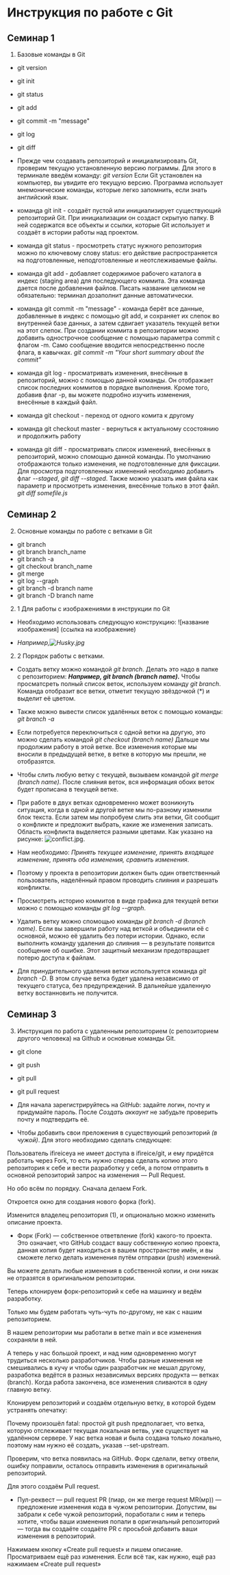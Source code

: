 # Инструкция по  работе с Git

## Семинар 1

1. Базовые команды в Git


* git version
* git init
* git status
* git add
* git commit -m "message"
* git log
* git diff


* Прежде чем создавать репозиторий и инициализировать Git, проверим текущую установленную
версию пограммы. Для этого в терминале введём команду: *git version* 
Если Git установлен на компьютер, вы увидите его текущую версию.
Программа использует мнемонические команды, которые легко запомнить, если знать 
английский язык.

* команда git init - создаёт пустой или инициализирует существующий репозиторий Git. При инициализации он создаст скрытую папку. В ней содержатся все объекты и ссылки, которые Git использует и создаёт в истории работы над проектом.

* команда  git status - просмотреть статус нужного репозитория можно по ключевому слову status: его действие распространяется на подготовленные, неподготовленные и неотслеживаемые файлы.
* команда git add - добавляет содержимое рабочего каталога 
в индекс (staging area) для последующего коммита. Эта команда дается после добавления
файлов. Писать название целиком не обязательно: терминал дозаполнит данные автоматически.
* команда git commit -m "message" - команда берёт все данные, добавленные в индекс с помощью git add, и сохраняет их
слепок во внутренней базе данных, а затем сдвигает указатель текущей ветки на этот слепок. При создании коммита в репозитории можно добавить однострочное сообщение с помощью параметра commit с флагом -m. Само сообщение вводится непосредственно после флага, в кавычках. *git commit -m "Your short summary about the commit"*
* команда git log - просматривать изменения, внесённые в репозиторий, можно с помощью данной команды. Он отображает список последних коммитов в порядке выполнения. Кроме того, добавив флаг -p, вы можете подробно изучить изменения, внесённые в каждый файл.
* команда git checkout - переход от одного комита к другому 
* команда git  checkout master - вернуться к актуальному ссостоянию и продолжить работу
* команда git diff - просматривать список изменений, внесённых в репозиторий, можно спомощью данной команды. По умолчанию отображаются только изменения, не подготовленные для фиксации. Для просмотра подготовленных изменений необходимо добавить флаг *--staged*, *git diff --staged*. Также можно указать имя файла как параметр и просмотреть изменения, внесённые только в этот файл. *git diff somefile.js*

## Семинар 2

2. Основные команды по работе с ветками в Git

* git branch
* git branch branch_name
* git branch -a
* git checkout branch_name
* git merge
* git log --graph
* git branch -d branch name
* git branch -D branch name


2. 1 Для работы с изображениями в инструкции по Git

* Необходимо использовать следующую конструкцию:
![название изображения] (ссылка на изображение)

* *Например,![Husky.jpg](Husky.jpg)*


2. 2 Порядок работы с ветками.

* Создать ветку можно командой *git branch*. Делать это надо в папке с репозиторием: ***Например, git branch (branch name).***
Чтобы просматсреть полный список веток, используем команду *git branch*. Команда отобразит все ветки, отметит текущую звёздочкой (*) и выделит её цветом.
* Также можно вывести список удалённых веток с помощью команды: *git branch -a*
* Если потребуется переключиться с одной ветки на другую, это можно сделать командой *git checkout (branch name)*
Дальше мы продолжим работу в этой ветке. Все изменения которые мы вносили в предыдущей ветке, в ветке в которую мы прешли, не отобразятся.

* Чтобы слить любую ветку с текущей, вызываем командой *git merge (branch name)*. После слияния веток, вся информация обоих веток будет прописана в текущей ветке.

* При работе в двух ветках одновременно может возникнуть ситуация, когда в одной и другой ветке мы по-разному изменили блок текста. Если затем мы попробуем слить эти ветки, Git сообщит о конфликте и предложит выбрать, какие же изменения записать. Область конфликта выделяется разными цветами. Как указано на рисунке: 
![conflict.jpg](conflict.jpg). 

* Нам необходимо: *Принять текущее изменение, принять входящее изменение, принять оба изменения, сравнить изменения*.

* Поэтому у проекта в репозитории должен быть один ответственный пользователь, наделённый правом проводить слияния и разрешать конфликты.
* Просмотреть историю коммитов в виде графика для текущей ветки можно с помощью команды *git log --graph*.

* Удалить ветку можно спомощью команды *git branch -d (branch name)*. Если вы завершили работу над веткой и объединили её с основной, можно её удалить без потери истории. Однако, если выполнить команду удаления до слияния — в результате появится сообщение об ошибке. Этот защитный механизм предотвращает потерю доступа к файлам.

* Для принудительного удаления ветки используется команда *git branch -D*. В этом случае ветка будет удалена независимо от текущего статуса, без предупреждений. В дальнейше удаленную ветку востанновить не получится.

## Семинар 3

3. Инструкция по работа с удаленным репозиторием (с репозиторием другого человека) на Github и основные команды Git.

* git clone
* git push
* git pull 
* git pull request

* Для начала зарегистрируйтесь на *GitHub*: задайте логин, почту и придумайте пароль. После *Создать аккаунт* не забудьте проверить почту и подтвердить её.

* Чтобы добавить свои преложения в  существующий репозиторий *(в чужой)*. Для этого необходимо сделать следующее:

Пользователь ifireiceya не имеет доступа в ifireice/git, и ему придётся работать через Fork, то есть нужно сперва сделать копию этого репозитория к себе и вести разработку у себя, а потом отправить в основной репозиторий запрос на изменения — Pull Request.

Но обо всём по порядку. Сначала делаем Fork.



Откроется окно для создания нового форка (fork).

Изменится владелец репозитория (1), и опционально можно изменить описание проекта.


* Форк (Fork) — собственное ответвление (fork) какого-то проекта. Это означает, что GitHub создаст вашу собственную копию проекта, данная копия будет находиться в вашем пространстве имён, и вы сможете легко делать изменения путём отправки (push) изменений.


Вы можете делать любые изменения в собственной копии, и они никак не отразятся в оригинальном репозитории.

Теперь клонируем форк-репозиторий к себе на машинку и ведём разработку.

Только мы будем работать чуть-чуть по-другому, не как с нашим репозиторием.

В нашем репозитории мы работали в ветке main и все изменения сохраняли в ней.

А теперь у нас большой проект, и над ним одновременно могут трудиться несколько разработчиков. Чтобы разные изменения не смешивались в кучу и чтобы один разработчик не мешал другому, разработка ведётся в разных независимых версиях продукта — ветках (branch). Когда работа закончена, все изменения сливаются в одну главную ветку.

Клонируем репозиторий и создаём отдельную ветку, в которой будем устранять опечатку:

Почему произошёл fatal: простой git push предполагает, что ветка, которую отслеживает текущая локальная ветвь, уже существует на удалённом сервере. У нас ветка новая и была создана только локально, поэтому нам нужно её создать, указав --set-upstream.

Проверим, что ветка появилась на GitHub.
Форк сделали, ветку отвели, ошибку поправили, осталось отправить изменения в оригинальный репозиторий.



Для этого создаём Pull request.
* Пул-реквест — pull request PR (пиар, он же merge request MR(мр)) — предложение изменения кода в чужом репозитории. Допустим, вы забрали к себе чужой репозиторий, поработали с ним и теперь хотите, чтобы ваши изменения попали в оригинальный репозиторий — тогда вы создаёте создаёте PR с просьбой добавить ваши изменения в репозиторий.

Нажимаем кнопку «Create pull request» и пишем описание. Просматриваем ещё раз изменения. Если всё так, как нужно, ещё раз нажимаем «Create pull request»

